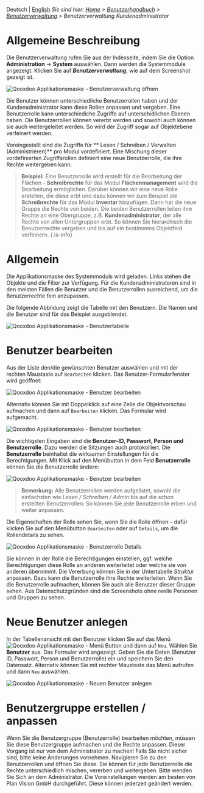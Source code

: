 <!-- TITLE: Benutzerverwaltung für Kundenadministrator-->
<!-- SUBTITLE: Verwaltung der Benutzer und Zuordnung der Benutzerrollen -->

Deutsch | [English](/en/modules/user-management)
*Sie sind hier: [Home](/home) > [Benutzerhandbuch](/de/user-guide)  > [Benutzerverwaltung](/de/modules/user-management) > Benutzerverwaltung Kundenadministrator*

# Allgemeine Beschreibung

Die Benutzerverwaltung rufen Sie aus der Indexseite, indem Sie die Option **Administration** -> **System** auswählen. Dann werden die Systemmodule angezeigt. Klicken Sie auf ***Benutzerverwaltung***, wie auf dem Screenshot gezeigt ist.

![Qooxdoo Applikationsmaske - Benutzerverwaltung öffnen](/uploads/de-administration/de-user_management/vr7-benutzerverwaltung-1.png "Benutzerverwaltung öffnen")

Die Benutzer können unterschiedliche Benutzerrollen haben und der Kundenadministrator kann diese Rollen anpassen und vergeben. 
Eine Benutzerrolle kann unterschiediche Zugriffe auf unterschidlichen Ebenen haben. Die Benutzerrollen können vererbt werden und sowohl auch können sie auch weitergeleitet werden. So wird der Zugriff sogar auf Objektebene verfeinert werden. 

Voreingestellt sind die Zugriffe für ** Lesen / Schreiben / Verwalten (Administrieren)** pro Modul vordefiniert. Eine Mischung dieser vordefinierten Zugriffsrollen definiert eine neue Benutzerrolle, die ihre Rechte weitergeben kann. 

> **Beispiel:** Eine Benutzerrolle wird erstellt für die Bearbeitung der Flächen - **Schreibrechte** für das Modul **Flächenmanagement** wird die Bearbeitung ermöglichen. Darüber können wir eine neue Rolle erstellen, die diese erbt und dazu können wir zum Beispiel die **Schreibrechte** für das Modul **Inventar** hinzufügen. Dann hat die neue Gruppe die Rechte von beiden. Die beiden Benutzerrollen leiten ihre Rechte an eine Obergruppe, z.B. **Kundenadministrator**, der alle Rechte von allen Untergruppen erbt. So können Sie hierarchisch die Benutzerrechte vergeben und bis auf ein bestimmtes Objektfeld verfeinern. 
{.is-info}

# Allgemein

Die Applikationsmaske des Systemmoduls wird geladen. Links stehen die Objekte und die Filter zur Verfügung. Für die Kundenadministratoren sind in den meisten Fällen die Benutzer und die Benutzerrollen ausreichend, um die Benutzerrechte fein anzupassen.

Die folgende Abbildung zeigt die Tabelle mit den Benutzern. Die Namen und  die Benutzer sind für das Beispiel ausgeblendet. 

![Qooxdoo Applikationsmaske - Benutzertabelle](/uploads/de-administration/de-user_management/vr7-benutzerverwaltung-2.png "Benutzertabelle")

# Benutzer bearbeiten

Aus der Liste den/die gewünschten Benutzer auswählen und mit der rechten Maustaste auf `Bearbeiten` klicken. Das Benutzer-Formularfenster wird geöffnet:

![Qooxdoo Applikationsmaske - Benutzer bearbeiten](/uploads/de-administration/de-user_management/vr7-benutzerverwaltung-3.png "Benutzer bearbeiten")

Alternativ können Sie mit Doppelklick auf eine Zeile die Objektvorschau aufmachen und dann auf `Bearbeiten` klicken. Das Formular wird aufgemacht. 

![Qooxdoo Applikationsmaske - Benutzer bearbeiten](/uploads/de-administration/de-user_management/vr7-benutzerverwaltung-4.png "Benutzer bearbeiten")

Die wichtigsten Eingaben sind die **Benutzer-ID, Passwort, Person und Benutzerrolle**. Dazu werden die Sitzungen auch protokolliert. Die **Benutzerrolle** beinhaltet die wirksamen Einstellungen für die Berechtigungen. 
Mit Klick auf den Menübutton in dem Feld **Benutzerrolle** können Sie die Benutzerrolle ändern:

![Qooxdoo Applikationsmaske - Benutzer bearbeiten](/uploads/de-administration/de-user_management/vr7-benutzerverwaltung-5.png "Benutzer bearbeiten")

> **Bemerkung:** Alle Benutzerrollen werden aufgelistet, sowohl die einfachsten wie *Lesen / Schreiben / Admin* bis auf die schon erstellten Benutzerrollen. So können Sie jede Benutzerrolle erben und weiter anpassen.
 
Die Eigenschaften der Rolle sehen Sie, wenn Sie die Rolle öffnen – dafür klicken Sie auf den Menübutton `Bearbeiten` oder auf `Details`, um die Rollendetails zu sehen.

![Qooxdoo Applikationsmaske - Benutzerrolle Details](/uploads/de-administration/de-user_management/vr7-benutzerverwaltung-6.png "Benutzerrolle Details")

Sie können in der Rolle die Berechtigungen einstellen, ggf. welche Berechtigungen diese Rolle an anderen weiterleitet oder welche sie von anderen übernimmt. Die Vererbung können Sie in der Untertabelle *Struktur* anpassen. Dazu kann die Benutzerrolle ihre Rechte weiterleiten. 
Wenn Sie die Benutzerrolle aufmachen, können Sie auch alle Benutzer dieser Gruppe sehen. Aus Datenschutzgründen sind die Screenshots ohne reelle Personen und Gruppen zu sehen. 

# Neue Benutzer anlegen

In der Tabellenansicht mit den Benutzer klicken Sie auf das Menü ![Qooxdoo Applikationsmaske - Menü Button](/uploads/de-ikonen/vr7-button-menu.png "Menü Button") und dann auf `Neu`. Wählen Sie **Benutzer** aus.
Das Formular wird angezeigt. Geben Sie die Daten (Benutzer ID, Passwort, Person und Benutzerrolle) ein und speichern Sie den Datensatz. 
Alternativ können Sie mit rechter Maustaste das Menü aufrufen und dann `Neu` auswählen.

![Qooxdoo Applikationsmaske - Neuen Benutzer anlegen](/uploads/de-administration/de-user_management/vr7-benutzerverwaltung-7.png "Neuen Benutzer anlegen")

# Benutzergruppe erstellen / anpassen

Wenn Sie die Benutzergruppe (Benutzerrolle) bearbeiten möchten, müssen Sie diese Benutzergruppe aufmachen und die Rechte anpassen. 
Dieser Vorgang ist nur von dem Administrator zu machen! Falls Sie nicht sicher sind, bitte keine Änderungen vornehmen. 
Navigieren Sie zu den Benutzerrollen und öffnen Sie diese. Sie können für jede Benutzerrolle die Rechte unterschiedlich mischen, vererben und weitergeben. Bitte wenden Sie Sich an dem Administrator. Die Voreinstellungen werden am besten von Plan Vision GmbH durchgeführt. Diese können jederzeit geändert werden. 
